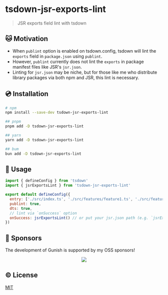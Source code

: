 # tsdown-jsr-exports-lint

> JSR exports field lint with tsdown

## 🐱 Motivation

- When `publint` option is enabled on tsdown.config, tsdown will lint the `exports` field in `package.json` using `publint`.
- However, `publint` currently does not lint the `exports` in package manifest files like JSR's `jsr.json`.
- Linting for `jsr.json` may be niche, but for those like me who distribute library packages via both npm and JSR, this lint is necessary.

## 💿 Installation

```sh
# npm
npm install --save-dev tsdown-jsr-exports-lint

## pnpm
pnpm add -D tsdown-jsr-exports-lint

## yarn
yarn add -D tsdown-jsr-exports-lint

## bum
bun add -D tsdown-jsr-exports-lint
```

## 🚀 Usage

```js
import { defineConfig } from 'tsdown'
import { jsrExportsLint } from 'tsdown-jsr-exports-lint'

export default defineConfig({
  entry: ['./src/index.ts', './src/features/feature1.ts', './src/features/feature2.ts'],
  publint: true,
  dts: true,
  // lint via `onSuccess` option
  onSuccess: jsrExportsLint() // or put your jsr.json path (e.g. `jsrExportsLint('/path/to/your/projects/project/jsr.json')`)
})
```

## 🤝 Sponsors

The development of Gunish is supported by my OSS sponsors!

<p align="center">
  <a href="https://cdn.jsdelivr.net/gh/kazupon/sponsors/sponsors.svg">
    <img src='https://cdn.jsdelivr.net/gh/kazupon/sponsors/sponsors.svg'/>
  </a>
</p>

## ©️ License

[MIT](http://opensource.org/licenses/MIT)
